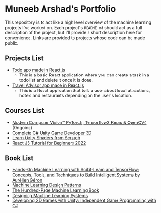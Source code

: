 # Muneeb Arshad's Portfolio

This repository is to act like a high level overview of the machine learning projects I've worked on. Each project's `README.md` should act as a full description of the project, but I'll provide a short description here for convenience. Links are provided to projects whose code can be made public.

## Projects List

- [Todo app made in React.js](https://mybasic-todo-app.netlify.app)
    - This is a basic React application where you can create a task in a todo list and delete it once it is done.
- [Travel Advisor app made in React.js](https://travel-advisor-jsmuneeb.netlify.app/)
    - This is a React application that tells a user about local attractions, hotels and restaurants depending on the user's location.

## Courses List

- [Modern Computer Vision™ PyTorch, Tensorflow2 Keras & OpenCV4](https://www.udemy.com/course/modern-computer-vision/) (Ongoing)
- [Complete C# Unity Game Developer 3D](https://www.udemy.com/certificate/UC-05d0eb27-934d-43ef-9713-1c51ea322fe9/)
- [Learn Unity Shaders from Scratch](https://www.udemy.com/certificate/UC-b0d8bde5-7638-4e37-8e93-978c7c1e742b/)
- [React JS Tutorial for Beginners 2022](https://www.youtube.com/playlist?list=PLSsAz5wf2lkK_ekd0J__44KG6QoXetZza)

## Book List

- [Hands-On Machine Learning with Scikit-Learn and TensorFlow: Concepts, Tools, and Techniques to Build Intelligent Systems by Aurélien Géron](https://www.amazon.com/Hands-Machine-Learning-Scikit-Learn-TensorFlow/dp/1491962291)
- [Machine Learning Design Patterns](https://www.oreilly.com/library/view/machine-learning-design/9781098115777/)
- [The Hundred-Page Machine Learning Book](https://www.amazon.com/Hundred-Page-Machine-Learning-Book/dp/199957950X/ref=sr_1_3?crid=2DZ7SSNDR0073&keywords=100+page+machine+learning+book&qid=1567686509&s=gateway&sprefix=100+page+m%2Caps%2C187&sr=8-3)
- [Designing Machine Learning Systems](https://www.oreilly.com/library/view/designing-machine-learning/9781098107956/)
- [Developing 2D Games with Unity: Independent Game Programming with C#](https://www.amazon.com/Developing-Games-Unity-Independent-Programming/dp/1484237714)

